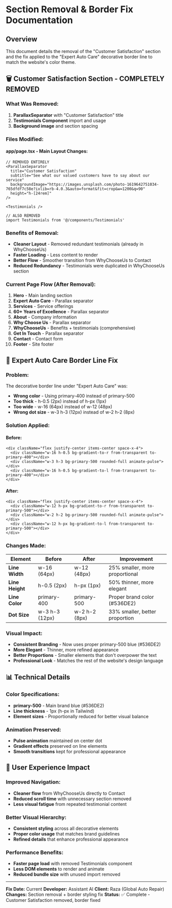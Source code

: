 # Section Removal & Border Fix Documentation

## Overview
This document details the removal of the "Customer Satisfaction" section and the fix applied to the "Expert Auto Care" decorative border line to match the website's color theme.

## 🗑️ **Customer Satisfaction Section - COMPLETELY REMOVED**

### **What Was Removed:**
1. **ParallaxSeparator** with "Customer Satisfaction" title
2. **Testimonials Component** import and usage
3. **Background image** and section spacing

### **Files Modified:**

#### **app/page.tsx - Main Layout Changes:**
```tsx
// REMOVED ENTIRELY
<ParallaxSeparator 
  title="Customer Satisfaction"
  subtitle="See what our valued customers have to say about our service"
  backgroundImage="https://images.unsplash.com/photo-1619642751034-765dfdf7c58e?ixlib=rb-4.0.3&auto=format&fit=crop&w=1200&q=90"
  height="h-[24rem]"
/>

<Testimonials />

// ALSO REMOVED
import Testimonials from '@/components/Testimonials'
```

### **Benefits of Removal:**
- **Cleaner Layout** - Removed redundant testimonials (already in WhyChooseUs)
- **Faster Loading** - Less content to render
- **Better Flow** - Smoother transition from WhyChooseUs to Contact
- **Reduced Redundancy** - Testimonials were duplicated in WhyChooseUs section

### **Current Page Flow (After Removal):**
1. **Hero** - Main landing section
2. **Expert Auto Care** - Parallax separator
3. **Services** - Service offerings
4. **60+ Years of Excellence** - Parallax separator  
5. **About** - Company information
6. **Why Choose Us** - Parallax separator
7. **WhyChooseUs** - Benefits + testimonials (comprehensive)
8. **Get In Touch** - Parallax separator
9. **Contact** - Contact form
10. **Footer** - Site footer

## 🎨 **Expert Auto Care Border Line Fix**

### **Problem:**
The decorative border line under "Expert Auto Care" was:
- **Wrong color** - Using primary-400 instead of primary-500
- **Too thick** - h-0.5 (2px) instead of h-px (1px)
- **Too wide** - w-16 (64px) instead of w-12 (48px)
- **Wrong dot size** - w-3 h-3 (12px) instead of w-2 h-2 (8px)

### **Solution Applied:**

#### **Before:**
```tsx
<div className="flex justify-center items-center space-x-4">
  <div className="w-16 h-0.5 bg-gradient-to-r from-transparent to-primary-400"></div>
  <div className="w-3 h-3 bg-primary-500 rounded-full animate-pulse"></div>
  <div className="w-16 h-0.5 bg-gradient-to-l from-transparent to-primary-400"></div>
</div>
```

#### **After:**
```tsx
<div className="flex justify-center items-center space-x-4">
  <div className="w-12 h-px bg-gradient-to-r from-transparent to-primary-500"></div>
  <div className="w-2 h-2 bg-primary-500 rounded-full animate-pulse"></div>
  <div className="w-12 h-px bg-gradient-to-l from-transparent to-primary-500"></div>
</div>
```

### **Changes Made:**

| Element | Before | After | Improvement |
|---------|--------|-------|-------------|
| **Line Width** | w-16 (64px) | w-12 (48px) | 25% smaller, more proportional |
| **Line Height** | h-0.5 (2px) | h-px (1px) | 50% thinner, more elegant |
| **Line Color** | primary-400 | primary-500 | Proper brand color (#536DE2) |
| **Dot Size** | w-3 h-3 (12px) | w-2 h-2 (8px) | 33% smaller, better proportion |

### **Visual Impact:**
- **Consistent Branding** - Now uses proper primary-500 blue (#536DE2)
- **More Elegant** - Thinner, more refined appearance
- **Better Proportions** - Smaller elements that don't overpower the text
- **Professional Look** - Matches the rest of the website's design language

## 📊 **Technical Details**

### **Color Specifications:**
- **primary-500** - Main brand blue (#536DE2)
- **Line thickness** - 1px (h-px in Tailwind)
- **Element sizes** - Proportionally reduced for better visual balance

### **Animation Preserved:**
- **Pulse animation** maintained on center dot
- **Gradient effects** preserved on line elements
- **Smooth transitions** kept for professional appearance

## 🎯 **User Experience Impact**

### **Improved Navigation:**
- **Cleaner flow** from WhyChooseUs directly to Contact
- **Reduced scroll time** with unnecessary section removed
- **Less visual fatigue** from repeated testimonial content

### **Better Visual Hierarchy:**
- **Consistent styling** across all decorative elements
- **Proper color usage** that matches brand guidelines
- **Refined details** that enhance professional appearance

### **Performance Benefits:**
- **Faster page load** with removed Testimonials component
- **Less DOM elements** to render and animate
- **Reduced bundle size** with unused import removed

---

**Fix Date:** Current
**Developer:** Assistant AI
**Client:** Raza (Global Auto Repair)
**Changes:** Section removal + border styling fix
**Status:** ✅ Complete - Customer Satisfaction removed, border fixed 